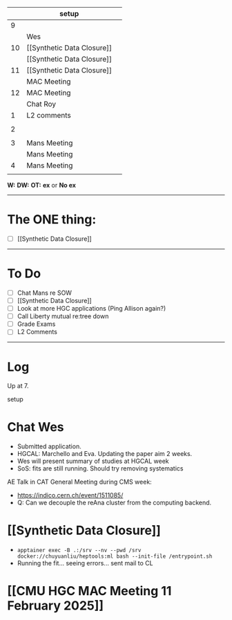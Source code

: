 
|     | setup                      |     |
| --- | -------------------------- | --- |
| 9   |                            |     |
|     | Wes                        |     |
| 10  | [[Synthetic Data Closure]] |     |
|     | [[Synthetic Data Closure]] |     |
| 11  | [[Synthetic Data Closure]] |     |
|     | MAC Meeting                |     |
| 12  | MAC Meeting                |     |
|     | Chat Roy                   |     |
| 1   | L2 comments                |     |
|     |                            |     |
| 2   |                            |     |
|     |                            |     |
| 3   | Mans Meeting               |     |
|     | Mans Meeting               |     |
| 4   | Mans Meeting               |     |
|     |                            |     |

**W:**
**DW:**
**OT:**
**ex** or **No ex**

---
# The ONE thing: 
- [ ] [[Synthetic Data Closure]]

---
# To Do

- [ ] Chat Mans re SOW
- [ ]  [[Synthetic Data Closure]]
- [ ] Look at more HGC applications (Ping Allison again?)
- [ ] Call Liberty mutual re:tree down
- [ ] Grade Exams
- [ ] L2 Comments

---

# Log

Up at 7. 

setup


# Chat Wes
- Submitted application. 
- HGCAL: Marchello and Eva. Updating the paper aim 2 weeks. 
- Wes will present summary of studies at HGCAL week
- SoS: fits are still running. Should try removing systematics 


AE Talk in CAT General Meeting during CMS week:
- https://indico.cern.ch/event/1511085/
- Q: Can we decouple the reAna cluster from the computing backend.


# [[Synthetic Data Closure]]
- `apptainer exec -B .:/srv --nv --pwd /srv docker://chuyuanliu/heptools:ml bash --init-file /entrypoint.sh`
- Running the fit... seeing errors... sent mail to CL


# [[CMU HGC MAC Meeting 11 February 2025]]